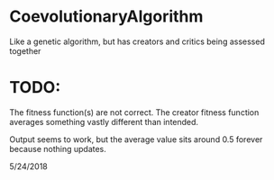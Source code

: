 # CoevolutionaryAlgorithm
Like a genetic algorithm, but has creators and critics being assessed together

TODO:
===================
The fitness function(s) are not correct. The creator fitness function averages something vastly different than intended.

Output seems to work, but the average value sits around 0.5 forever because nothing updates.

5/24/2018
